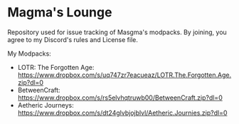 # Magma's Lounge
Repository used for issue tracking of Masgma's modpacks. By joining, you agree to my Discord's rules and License file.

My Modpacks:

- LOTR: The Forgotten Age: https://www.dropbox.com/s/uq747zr7eacueaz/LOTR.The.Forgotten.Age.zip?dl=0
- BetweenCraft: https://www.dropbox.com/s/rs5elvhqtruwb00/BetweenCraft.zip?dl=0
- Aetheric Journeys: https://www.dropbox.com/s/dt24glvbjojblvl/Aetheric.Journies.zip?dl=0
